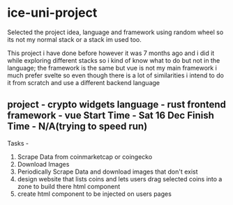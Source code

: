 # ice-uni-project

Selected the project idea, language and framework using random wheel so its not my normal stack or a stack im used too.

This project i have done before however it was 7 months ago and i did it while exploring different stacks so i kind of know what to do but not in the language; the framework is the same but vue is not my main framework i much prefer svelte so even though there is a lot of similarities i intend to do it from scratch and use a different backend language

project            - crypto widgets 
language           - rust
frontend framework - vue
Start Time         - Sat 16 Dec
Finish Time        - N/A(trying to speed run)
--------------------------------------------------------
Tasks -
1. Scrape Data from coinmarketcap or coingecko
2. Download Images
3. Periodically Scrape Data and download images that don't exist
4. design website that lists coins and lets users drag selected coins into a zone to build there html component
5. create html component to be injected on users pages
